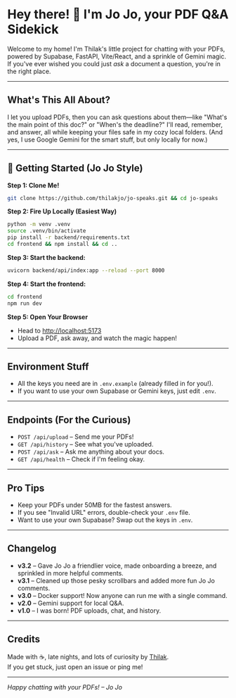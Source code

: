 # Hey there! 👋 I'm Jo Jo, your PDF Q&A Sidekick

Welcome to my home! I'm Thilak's little project for chatting with your PDFs, powered by Supabase, FastAPI, Vite/React, and a sprinkle of Gemini magic. If you've ever wished you could just _ask_ a document a question, you're in the right place.

---

## What's This All About?

I let you upload PDFs, then you can ask questions about them—like "What's the main point of this doc?" or "When's the deadline?" I'll read, remember, and answer, all while keeping your files safe in my cozy local folders. (And yes, I use Google Gemini for the smart stuff, but only locally for now.)

---

## 🚀 Getting Started (Jo Jo Style)

**Step 1: Clone Me!**

```bash
git clone https://github.com/thilakjo/jo-speaks.git && cd jo-speaks
```

**Step 2: Fire Up Locally (Easiest Way)**

```bash
python -m venv .venv
source .venv/bin/activate
pip install -r backend/requirements.txt
cd frontend && npm install && cd ..
```

**Step 3: Start the backend:**

```bash
uvicorn backend/api/index:app --reload --port 8000
```

**Step 4: Start the frontend:**

```bash
cd frontend
npm run dev
```

**Step 5: Open Your Browser**

- Head to [http://localhost:5173](http://localhost:5173)
- Upload a PDF, ask away, and watch the magic happen!

---

## Environment Stuff

- All the keys you need are in `.env.example` (already filled in for you!).
- If you want to use your own Supabase or Gemini keys, just edit `.env`.

---

## Endpoints (For the Curious)

- `POST /api/upload` – Send me your PDFs!
- `GET /api/history` – See what you've uploaded.
- `POST /api/ask` – Ask me anything about your docs.
- `GET /api/health` – Check if I'm feeling okay.

---

## Pro Tips

- Keep your PDFs under 50MB for the fastest answers.
- If you see "Invalid URL" errors, double-check your `.env` file.
- Want to use your own Supabase? Swap out the keys in `.env`.

---

## Changelog

- **v3.2** – Gave Jo Jo a friendlier voice, made onboarding a breeze, and sprinkled in more helpful comments.
- **v3.1** – Cleaned up those pesky scrollbars and added more fun Jo Jo comments.
- **v3.0** – Docker support! Now anyone can run me with a single command.
- **v2.0** – Gemini support for local Q&A.
- **v1.0** – I was born! PDF uploads, chat, and history.

---

## Credits

Made with ☕, late nights, and lots of curiosity by [Thilak](https://thilakjo.com).  
If you get stuck, just open an issue or ping me!

---

_Happy chatting with your PDFs! – Jo Jo_
